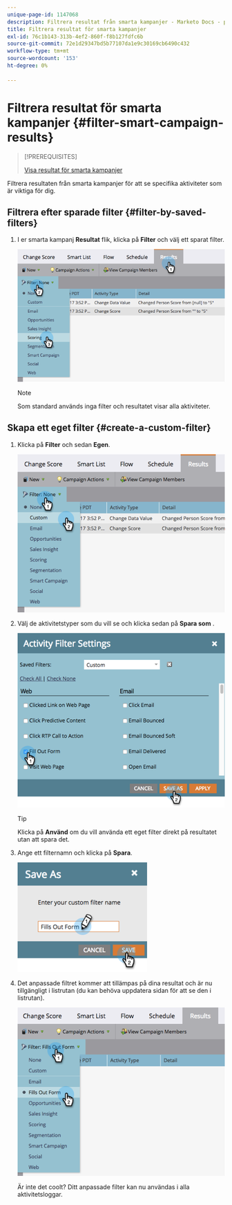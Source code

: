```yaml
---
unique-page-id: 1147068
description: Filtrera resultat från smarta kampanjer - Marketo Docs - produktdokumentation
title: Filtrera resultat för smarta kampanjer
exl-id: 76c1b143-313b-4ef2-860f-f8b127fdfc6b
source-git-commit: 72e1d29347bd5b77107da1e9c30169cb6490c432
workflow-type: tm+mt
source-wordcount: '153'
ht-degree: 0%

---
```


# Filtrera resultat för smarta kampanjer {#filter-smart-campaign-results}

>[!PREREQUISITES]
>
>[Visa resultat för smarta kampanjer](/help/marketo/product-docs/core-marketo-concepts/smart-campaigns/smart-campaign-data/view-smart-campaign-results.md)

Filtrera resultaten från smarta kampanjer för att se specifika aktiviteter som är viktiga för dig.

## Filtrera efter sparade filter {#filter-by-saved-filters}

1. I er smarta kampanj **Resultat** flik, klicka på **Filter** och välj ett sparat filter.

   ![](assets/resultsfilter-hands.png)

   >[!NOTE]
   >
   >Som standard används inga filter och resultatet visar alla aktiviteter.

## Skapa ett eget filter {#create-a-custom-filter}

1. Klicka på **Filter** och sedan **Egen**.

   ![](assets/filterscustom-hands.png)

1. Välj de aktivitetstyper som du vill se och klicka sedan på **Spara som** .

   ![](assets/activityfiltersettings-hands.png)

   >[!TIP]
   >
   >Klicka på **Använd** om du vill använda ett eget filter direkt på resultatet utan att spara det.

1. Ange ett filternamn och klicka på **Spara**.

   ![](assets/saveasfilter-hands.png)

1. Det anpassade filtret kommer att tillämpas på dina resultat och är nu tillgängligt i listrutan (du kan behöva uppdatera sidan för att se den i listrutan).

   ![](assets/customfilter-hands.png)

   Är inte det coolt? Ditt anpassade filter kan nu användas i alla aktivitetsloggar.
